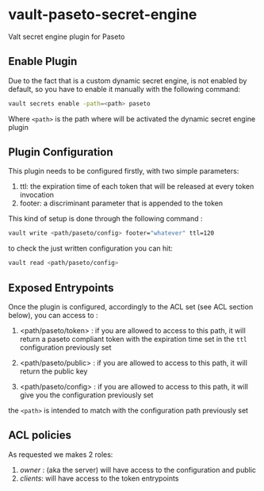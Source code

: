 # vault-paseto-secret-engine

Valt secret engine plugin for Paseto


## Enable Plugin

Due to the fact that is a custom dynamic secret engine, is not enabled by default, so you have to enable it manually with the following command:

```bash
vault secrets enable -path=<path> paseto
```

Where `<path>` is the path where will be activated the dynamic secret engine plugin

## Plugin Configuration

This plugin needs to be configured firstly, with two simple parameters: 

1. ttl: the expiration time of each token that will be released at every token invocation
2. footer: a discriminant parameter that is appended to the token

This kind of setup is done through the following command : 


```bash
vault write <path/paseto/config> footer="whatever" ttl=120
```

to check the just written configuration you can hit:

```bash
vault read <path/paseto/config>
```

## Exposed Entrypoints

Once the plugin is configured, accordingly to the ACL set (see ACL section below), you can access to :

1. <path/paseto/token> : if you are allowed to access to this path, it will return a paseto compliant token with the expiration time set in the `ttl` configuration previously set

2. <path/paseto/public> : if you are allowed to access to this path, it will return the public key

3. <path/paseto/config> : if you are allowed to access to this path, it will give you  the configuration previously set

the `<path>` is intended to match with the configuration path previously set

## ACL policies

As requested we makes 2 roles:

1. _owner_ : (aka the server) will have access to the configuration and public
2. _clients_: will have access to the token entrypoints